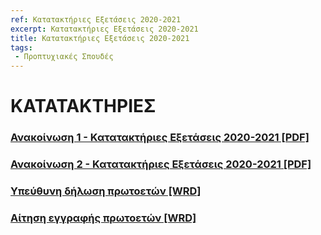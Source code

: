 ```yaml
---
ref: Κατατακτήριες Εξετάσεις 2020-2021
excerpt: Κατατακτήριες Εξετάσεις 2020-2021
title: Κατατακτήριες Εξετάσεις 2020-2021
tags: 
 - Προπτυχιακές Σπουδές
---
```



# ΚΑΤΑΤΑΚΤΗΡΙΕΣ

### [Ανακοίνωση 1 - Κατατακτήριες Εξετάσεις 2020-2021 [PDF]](httpsionio.grdownload.phpf=00001-00999IU-pf-00700-59510-gr.pdf)

### [Ανακοίνωση 2 - Κατατακτήριες Εξετάσεις 2020-2021 [PDF]](httpsionio.grdownload.phpf=00001-00999IU-pf-00700-17987-gr.pdf)

### [Υπεύθυνη δήλωση πρωτοετών [WRD]](httpsionio.grdownload.phpf=00001-00999IU-pf-00700-99217-gr.doc)

### [Αίτηση εγγραφής πρωτοετών [WRD]](httpsionio.grdownload.phpf=00001-00999IU-pf-00700-12799-gr.doc)

